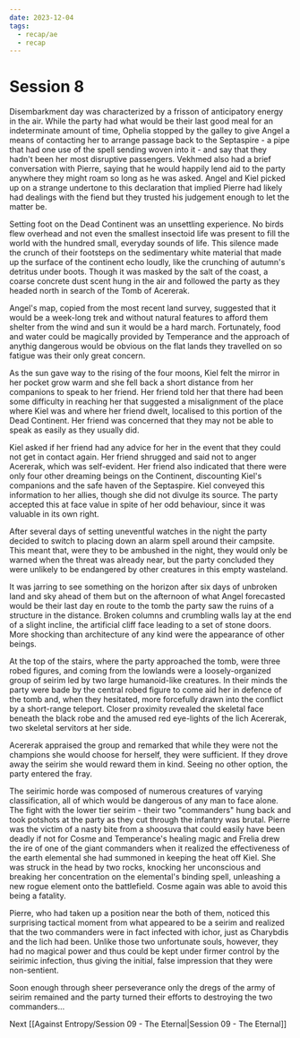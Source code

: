 ```yaml
---
date: 2023-12-04
tags:
  - recap/ae
  - recap
---
```

# Session 8

Disembarkment day was characterized by a frisson of anticipatory energy in the air. While the party had what would be their last good meal for an indeterminate amount of time, Ophelia stopped by the galley to give Angel a means of contacting her to arrange passage back to the Septaspire - a pipe that had one use of the spell sending woven into it - and say that they hadn't been her most disruptive passengers. Vekhmed also had a brief conversation with Pierre, saying that he would happily lend aid to the party anywhere they might roam so long as he was asked. Angel and Kiel picked up on a strange undertone to this declaration that implied Pierre had likely had dealings with the fiend but they trusted his judgement enough to let the matter be.  
  
Setting foot on the Dead Continent was an unsettling experience. No birds flew overhead and not even the smallest insectoid life was present to fill the world with the hundred small, everyday sounds of life. This silence made the crunch of their footsteps on the sedimentary white material that made up the surface of the continent echo loudly, like the crunching of autumn's detritus under boots. Though it was masked by the salt of the coast, a coarse concrete dust scent hung in the air and followed the party as they headed north in search of the Tomb of Acererak.  
  
Angel's map, copied from the most recent land survey, suggested that it would be a week-long trek and without natural features to afford them shelter from the wind and sun it would be a hard march. Fortunately, food and water could be magically provided by Temperance and the approach of anythig dangerous would be obvious on the flat lands they travelled on so fatigue was their only great concern.  
  
As the sun gave way to the rising of the four moons, Kiel felt the mirror in her pocket grow warm and she fell back a short distance from her companions to speak to her friend. Her friend told her that there had been some difficulty in reaching her that suggested a misalignment of the place where Kiel was and where her friend dwelt, localised to this portion of the Dead Continent. Her friend was concerned that they may not be able to speak as easily as they usually did.  
  
Kiel asked if her friend had any advice for her in the event that they could not get in contact again. Her friend shrugged and said not to anger Acererak, which was self-evident. Her friend also indicated that there were only four other dreaming beings on the Continent, discounting Kiel's companions and the safe haven of the Septaspire. Kiel conveyed this information to her allies, though she did not divulge its source. The party accepted this at face value in spite of her odd behaviour, since it was valuable in its own right.  
  
After several days of setting uneventful watches in the night the party decided to switch to placing down an alarm spell around their campsite. This meant that, were they to be ambushed in the night, they would only be warned when the threat was already near, but the party concluded they were unlikely to be endangered by other creatures in this empty wasteland.  
  
It was jarring to see something on the horizon after six days of unbroken land and sky ahead of them but on the afternoon of what Angel forecasted would be their last day en route to the tomb the party saw the ruins of a structure in the distance. Broken columns and crumbling walls lay at the end of a slight incline, the artificial cliff face leading to a set of stone doors. More shocking than architecture of any kind were the appearance of other beings.  
  
At the top of the stairs, where the party approached the tomb, were three robed figures, and coming from the lowlands were a loosely-organized group of seirim led by two large humanoid-like creatures. In their minds the party were bade by the central robed figure to come aid her in defence of the tomb and, when they hesitated, more forcefully drawn into the conflict by a short-range teleport. Closer proximity revealed the skeletal face beneath the black robe and the amused red eye-lights of the lich Acererak, two skeletal servitors at her side.  
  
Acererak appraised the group and remarked that while they were not the champions she would choose for herself, they were sufficient. If they drove away the seirim she would reward them in kind. Seeing no other option, the party entered the fray.  
  
The seirimic horde was composed of numerous creatures of varying classification, all of which would be dangerous of any man to face alone. The fight with the lower tier seirim - their two "commanders" hung back and took potshots at the party as they cut through the infantry was brutal. Pierre was the victim of a nasty bite from a shoosuva that could easily have been deadly if not for Cosme and Temperance's healing magic and Frelia drew the ire of one of the giant commanders when it realized the effectiveness of the earth elemental she had summoned in keeping the heat off Kiel. She was struck in the head by two rocks, knocking her unconscious and breaking her concentration on the elemental's binding spell, unleashing a new rogue element onto the battlefield. Cosme again was able to avoid this being a fatality.  
  
Pierre, who had taken up a position near the both of them, noticed this surprising tactical moment from what appeared to be a seirim and realized that the two commanders were in fact infected with ichor, just as Charybdis and the lich had been. Unlike those two unfortunate souls, however, they had no magical power and thus could be kept under firmer control by the seirimic infection, thus giving the initial, false impression that they were non-sentient.  
  
Soon enough through sheer perseverance only the dregs of the army of seirim remained and the party turned their efforts to destroying the two commanders…

Next
[[Against Entropy/Session 09 - The Eternal|Session 09 - The Eternal]]